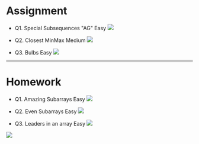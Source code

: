 # Assignment


- Q1. Special Subsequences "AG" Easy [![](https://img.shields.io/badge/-EASY-green)]()

- Q2. Closest MinMax Medium [![](https://img.shields.io/badge/-MEDIUM-yellow)]()

- Q3. Bulbs Easy [![](https://img.shields.io/badge/-EASY-green)]()

***

# Homework
 
 
- Q1. Amazing Subarrays Easy [![](https://img.shields.io/badge/-EASY-green)]()

- Q2. Even Subarrays Easy [![](https://img.shields.io/badge/-EASY-green)]()

- Q3. Leaders in an array Easy [![](https://img.shields.io/badge/-EASY-green)]()

[![](https://img.shields.io/badge/github-blue?style=for-the-badge)](https://github.com/pashmash372)


[//]: # (Hard [![]&#40;https://img.shields.io/badge/-HARD-red&#41;]&#40;&#41;)

[//]: # ()
[//]: # (Easy [![]&#40;https://img.shields.io/badge/-EASY-green&#41;]&#40;&#41;)

[//]: # ()
[//]: # (Medium [![]&#40;https://img.shields.io/badge/-MEDIUM-yellow&#41;]&#40;&#41;)